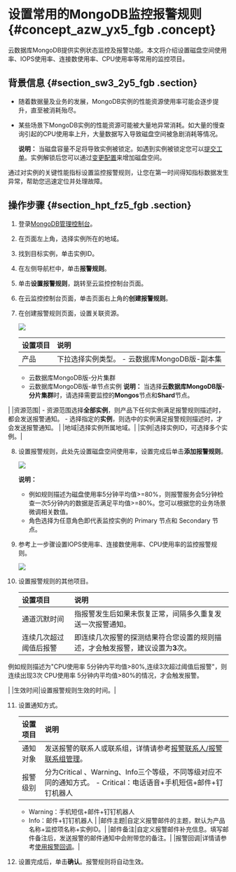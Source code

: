 # 设置常用的MongoDB监控报警规则 {#concept_azw_yx5_fgb .concept}

云数据库MongoDB提供实例状态监控及报警功能。本文将介绍设置磁盘空间使用率、IOPS使用率、连接数使用率、CPU使用率等常用的监控项目。

## 背景信息 {#section_sw3_2y5_fgb .section}

-   随着数据量及业务的发展，MongoDB实例的性能资源使用率可能会逐步提升，直至被消耗殆尽。
-   某些场景下MongoDB实例的性能资源可能被大量地异常消耗。如大量的慢查询引起的CPU使用率上升，大量数据写入导致磁盘空间被急剧消耗等情况。

    **说明：** 当磁盘容量不足将导致实例被锁定。如遇到实例被锁定您可以[提交工单](https://workorder-intl.console.aliyun.com/#/ticket/createIndex)。实例解锁后您可以通过[变更配置](../../../../intl.zh-CN/用户指南/实例管理/变更配置.md#)来增加磁盘空间。


通过对实例的关键性能指标设置监控报警规则，让您在第一时间得知指标数据发生异常，帮助您迅速定位并处理故障。

## 操作步骤 {#section_hpt_fz5_fgb .section}

1.  登录[MongoDB管理控制台](https://mongodb.console.aliyun.com/#/mongodb/list)。
2.  在页面左上角，选择实例所在的地域。
3.  找到目标实例，单击实例ID。
4.  在左侧导航栏中，单击**报警规则**。
5.  单击**设置报警规则**，跳转至云监控控制台页面。
6.  在云监控控制台页面，单击页面右上角的**创建报警规则**。
7.  在创建报警规则页面，设置关联资源。

    ![](http://static-aliyun-doc.oss-cn-hangzhou.aliyuncs.com/assets/img/82713/155624372635063_zh-CN.png)

    |设置项目|说明|
    |:---|:-|
    |产品|下拉选择实例类型。     -   云数据库MongoDB版-副本集
    -   云数据库MongoDB版-分片集群
    -   云数据库MongoDB版-单节点实例
 **说明：** 当选择**云数据库MongoDB版-分片集群**时，请选择需要监控的**Mongos**节点和**Shard**节点。

 |
    |资源范围|     -   资源范围选择**全部实例**，则产品下任何实例满足报警规则描述时，都会发送报警通知。
    -   选择指定的**实例**，则选中的实例满足报警规则描述时，才会发送报警通知。
 |
    |地域|选择实例所属地域。|
    |实例|选择实例ID，可选择多个实例。|

8.  设置报警规则，此处先设置磁盘空间使用率，设置完成后单击**添加报警规则**。

    ![](http://static-aliyun-doc.oss-cn-hangzhou.aliyuncs.com/assets/img/82713/155624372635064_zh-CN.png)

    **说明：** 

    -   例如规则描述为磁盘使用率5分钟平均值\>=80%，则报警服务会5分钟检查一次5分钟内的数据是否满足平均值\>=80%。您可以根据您的业务场景微调相关数值。
    -   角色选择为任意角色即代表监控实例的 Primary 节点和 Secondary 节点。
9.  参考上一步骤设置IOPS使用率、连接数使用率、CPU使用率的监控报警规则。

    ![](http://static-aliyun-doc.oss-cn-hangzhou.aliyuncs.com/assets/img/82713/155624372635065_zh-CN.png)

10. 设置报警规则的其他项目。

    |设置项目|说明|
    |:---|:-|
    |通道沉默时间|指报警发生后如果未恢复正常，间隔多久重复发送一次报警通知。|
    |连续几次超过阈值后报警| 即连续几次报警的探测结果符合您设置的规则描述，才会触发报警，建议设置为**3**次。

 例如规则描述为"CPU使用率 5分钟内平均值\>80%,连续3次超过阈值后报警"，则连续出现3次 CPU使用率 5分钟内平均值\>80%的情况，才会触发报警。

 |
    |生效时间|设置报警规则生效的时间。|

11. 设置通知方式。

    |设置项目|说明|
    |:---|:-|
    |通知对象|发送报警的联系人或联系组，详情请参考[报警联系人/报警联系组管理](https://www.alibabacloud.com/help/zh/doc-detail/28609.htm)。|
    |报警级别|分为Critical 、Warning、Info三个等级，不同等级对应不同的通知方式。     -   Critical：电话语音+手机短信+邮件+钉钉机器人
    -   Warning：手机短信+邮件+钉钉机器人
    -   Info：邮件+钉钉机器人
 |
    |邮件主题|自定义报警邮件的主题，默认为产品名称+监控项名称+实例ID。|
    |邮件备注|自定义报警邮件补充信息。填写邮件备注后，发送报警的邮件通知中会附带您的备注。|
    |报警回调|详情请参考[使用报警回调](https://www.alibabacloud.com/help/zh/doc-detail/60714.htm)。|

12. 设置完成后，单击**确认**。报警规则将自动生效。


